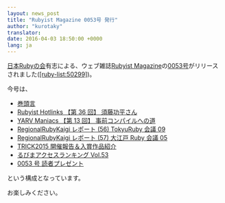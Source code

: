```yaml
---
layout: news_post
title: "Rubyist Magazine 0053号 発行"
author: "kurotaky"
translator:
date: 2016-04-03 18:50:00 +0000
lang: ja
---
```


[日本Rubyの会][1]有志による、ウェブ雑誌[Rubyist Magazine][2]の[0053号][3]がリリースされました([\[ruby-list:50299\]][4])。

今号は、

* [巻頭言](http://magazine.rubyist.net/?0053-ForeWord)
* [Rubyist Hotlinks 【第 36 回】 須藤功平さん](http://magazine.rubyist.net/?0053-Hotlinks)
* [YARV Maniacs 【第 13 回】 事前コンパイルへの道](http://magazine.rubyist.net/?0053-YarvManiacs)
* [RegionalRubyKaigi レポート (56) TokyuRuby 会議 09](http://magazine.rubyist.net/?0053-TokyuRubyKaigi09Report)
* [RegionalRubyKaigi レポート (57) 大江戸 Ruby 会議 05](http://magazine.rubyist.net/?0053-OoedoRubyKaigi05Report)
* [TRICK2015 開催報告＆入賞作品紹介](http://magazine.rubyist.net/?0053-TRICK2015)
* [るびまアクセスランキング Vol.53](http://magazine.rubyist.net/?0053-RubyistMagazineRanking)
* [0053 号 読者プレゼント](http://magazine.rubyist.net/?0053-Present)

という構成となっています。

お楽しみください。

[1]: http://ruby-no-kai.org
[2]: http://magazine.rubyist.net/
[3]: http://magazine.rubyist.net/?0053
[4]: http://blade.nagaokaut.ac.jp/cgi-bin/scat.rb/ruby/ruby-list/50299
